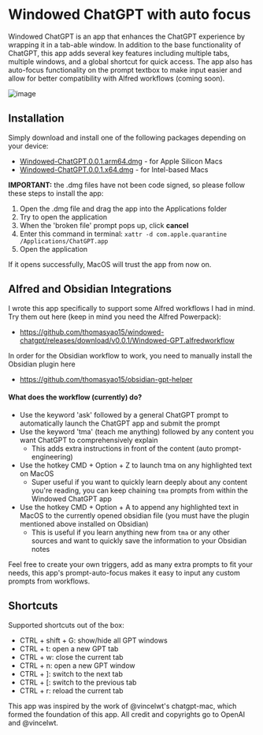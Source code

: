 # Windowed ChatGPT with auto focus

Windowed ChatGPT is an app that enhances the ChatGPT experience by wrapping it in a tab-able window. In addition to the base functionality of ChatGPT, this app adds several key features including multiple tabs, multiple windows, and a global shortcut for quick access. The app also has auto-focus functionality on the prompt textbox to make input easier and allow for better compatibility with Alfred workflows (coming soon).

![image](https://user-images.githubusercontent.com/64414639/236674514-94d87c55-9a16-4556-b6b1-cb29528bb020.png)

## Installation

Simply download and install one of the following packages depending on your device:
* [Windowed-ChatGPT.0.0.1.arm64.dmg](https://github.com/thomasyao15/windowed-chatgpt/releases/download/v0.0.1/Windowed-ChatGPT.0.0.1.arm64-new.dmg) - for Apple Silicon Macs
* [Windowed-ChatGPT.0.0.1.x64.dmg](https://github.com/thomasyao15/windowed-chatgpt/releases/download/v0.0.1/Windowed-ChatGPT.0.0.1.x64.dmg) - for Intel-based Macs

**IMPORTANT:** the .dmg files have not been code signed, so please follow these steps to install the app:
1. Open the .dmg file and drag the app into the Applications folder
2. Try to open the application
3. When the 'broken file' prompt pops up, click **cancel**
4. Enter this command in terminal: `xattr -d com.apple.quarantine /Applications/ChatGPT.app`
5. Open the application

If it opens successfully, MacOS will trust the app from now on.

## Alfred and Obsidian Integrations

I wrote this app specifically to support some Alfred workflows I had in mind. Try them out here (keep in mind you need the Alfred Powerpack):
* https://github.com/thomasyao15/windowed-chatgpt/releases/download/v0.0.1/Windowed-GPT.alfredworkflow

In order for the Obsidian workflow to work, you need to manually install the Obsidian plugin here
* https://github.com/thomasyao15/obsidian-gpt-helper

#### What does the workflow (currently) do?

- Use the keyword 'ask' followed by a general ChatGPT prompt to automatically launch the ChatGPT app and submit the prompt
- Use the keyword 'tma' (teach me anything) followed by any content you want ChatGPT to comprehensively explain
  - This adds extra instructions in front of the content (auto prompt-engineering)
- Use the hotkey CMD + Option + Z to launch tma on any highlighted text on MacOS 
  - Super useful if you want to quickly learn deeply about any content you're reading, you can keep chaining `tma` prompts from within the Windowed ChatGPT app
- Use the hotkey CMD + Option + A to append any highlighted text in MacOS to the currently opened obsidian file (you must have the plugin mentioned above installed on Obsidian)
  - This is useful if you learn anything new from `tma` or any other sources and want to quickly save the information to your Obsidian notes

Feel free to create your own triggers, add as many extra prompts to fit your needs, this app's prompt-auto-focus makes it easy to input any custom prompts from workflows.

## Shortcuts

Supported shortcuts out of the box:
* CTRL + shift + G: show/hide all GPT windows
* CTRL + t: open a new GPT tab
* CTRL + w: close the current tab
* CTRL + n: open a new GPT window
* CTRL + ]: switch to the next tab
* CTRL + [: switch to the previous tab
* CTRL + r: reload the current tab

This app was inspired by the work of @vincelwt's chatgpt-mac, which formed the foundation of this app. All credit and copyrights go to OpenAI and @vincelwt.

